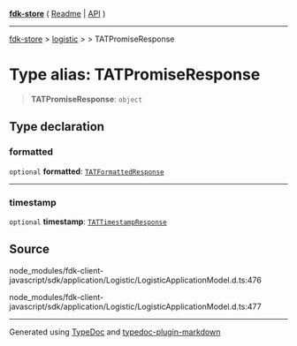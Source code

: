 [**fdk-store**](../../../README.md) ( [Readme](../../../README.md) \| [API](../../../API.md) )

---

[fdk-store](../../../API.md) > [logistic](../../README.md) > [<internal>](../README.md) > TATPromiseResponse

# Type alias: TATPromiseResponse

> **TATPromiseResponse**: `object`

## Type declaration

### formatted

`optional` **formatted**: [`TATFormattedResponse`](type-alias.TATFormattedResponse.md)

---

### timestamp

`optional` **timestamp**: [`TATTimestampResponse`](type-alias.TATTimestampResponse.md)

## Source

node_modules/fdk-client-javascript/sdk/application/Logistic/LogisticApplicationModel.d.ts:476

node_modules/fdk-client-javascript/sdk/application/Logistic/LogisticApplicationModel.d.ts:477

---

Generated using [TypeDoc](https://typedoc.org/) and [typedoc-plugin-markdown](https://www.npmjs.com/package/typedoc-plugin-markdown)

